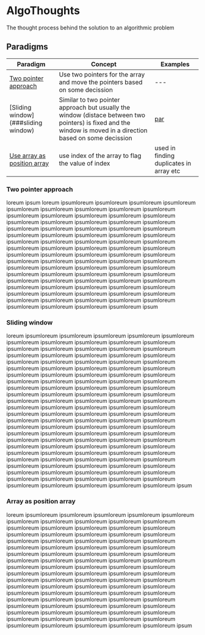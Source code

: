 # AlgoThoughts
The thought process behind the solution to an algorithmic problem

## Paradigms

| Paradigm | Concept | Examples |
| -------- | ------- | -------- |
| [Two pointer approach](###two-pointer-approach) | Use two pointers for the array and move the pointers based on some decission | --- |
| [Sliding window](###sliding window) | Similar to two pointer approach but usually the window (distace between two pointers) is fixed and the window is moved in a direction based on some decission | [ par ](#algothoughts)
| [Use array as position array](array-as-position-array) | use index of the array to flag the value of index | used in finding duplicates in array etc |


### Two pointer approach

loreum ipsum loreum ipsumloreum ipsumloreum ipsumloreum ipsumloreum ipsumloreum ipsumloreum ipsumloreum ipsumloreum ipsumloreum ipsumloreum ipsumloreum ipsumloreum ipsumloreum ipsumloreum ipsumloreum ipsumloreum ipsumloreum ipsumloreum ipsumloreum ipsumloreum ipsumloreum ipsumloreum ipsumloreum ipsumloreum ipsumloreum ipsumloreum ipsumloreum ipsumloreum ipsumloreum ipsumloreum ipsumloreum ipsumloreum ipsumloreum ipsumloreum ipsumloreum ipsumloreum ipsumloreum ipsumloreum ipsumloreum ipsumloreum ipsumloreum ipsumloreum ipsumloreum ipsumloreum ipsumloreum ipsumloreum ipsumloreum ipsumloreum ipsumloreum ipsumloreum ipsumloreum ipsumloreum ipsumloreum ipsumloreum ipsumloreum ipsumloreum ipsumloreum ipsumloreum ipsumloreum ipsumloreum ipsumloreum ipsumloreum ipsumloreum ipsumloreum ipsumloreum ipsumloreum ipsumloreum ipsumloreum ipsumloreum ipsumloreum ipsumloreum ipsumloreum ipsumloreum ipsumloreum ipsumloreum ipsumloreum ipsumloreum ipsumloreum ipsumloreum ipsumloreum ipsumloreum ipsumloreum ipsumloreum ipsum

### Sliding window

loreum ipsumloreum ipsumloreum ipsumloreum ipsumloreum ipsumloreum ipsumloreum ipsumloreum ipsumloreum ipsumloreum ipsumloreum ipsumloreum ipsumloreum ipsumloreum ipsumloreum ipsumloreum ipsumloreum ipsumloreum ipsumloreum ipsumloreum ipsumloreum ipsumloreum ipsumloreum ipsumloreum ipsumloreum ipsumloreum ipsumloreum ipsumloreum ipsumloreum ipsumloreum ipsumloreum ipsumloreum ipsumloreum ipsumloreum ipsumloreum ipsumloreum ipsumloreum ipsumloreum ipsumloreum ipsumloreum ipsumloreum ipsumloreum ipsumloreum ipsumloreum ipsumloreum ipsumloreum ipsumloreum ipsumloreum ipsumloreum ipsumloreum ipsumloreum ipsumloreum ipsumloreum ipsumloreum ipsumloreum ipsumloreum ipsumloreum ipsumloreum ipsumloreum ipsumloreum ipsumloreum ipsumloreum ipsumloreum ipsumloreum ipsumloreum ipsumloreum ipsumloreum ipsumloreum ipsumloreum ipsumloreum ipsumloreum ipsumloreum ipsumloreum ipsumloreum ipsumloreum ipsumloreum ipsumloreum ipsumloreum ipsumloreum ipsumloreum ipsumloreum ipsumloreum ipsumloreum ipsumloreum ipsumloreum ipsumloreum ipsumloreum ipsumloreum ipsumloreum ipsumloreum ipsumloreum ipsumloreum ipsumloreum ipsumloreum ipsumloreum ipsumloreum ipsumloreum ipsumloreum ipsumloreum ipsumloreum ipsumloreum ipsumloreum ipsumloreum ipsumloreum ipsumloreum ipsumloreum ipsumloreum ipsumloreum ipsumloreum ipsumloreum ipsumloreum ipsumloreum ipsumloreum ipsumloreum ipsumloreum ipsumloreum ipsumloreum ipsumloreum ipsumloreum ipsumloreum ipsumloreum ipsum

### Array as position array

loreum ipsumloreum ipsumloreum ipsumloreum ipsumloreum ipsumloreum ipsumloreum ipsumloreum ipsumloreum ipsumloreum ipsumloreum ipsumloreum ipsumloreum ipsumloreum ipsumloreum ipsumloreum ipsumloreum ipsumloreum ipsumloreum ipsumloreum ipsumloreum ipsumloreum ipsumloreum ipsumloreum ipsumloreum ipsumloreum ipsumloreum ipsumloreum ipsumloreum ipsumloreum ipsumloreum ipsumloreum ipsumloreum ipsumloreum ipsumloreum ipsumloreum ipsumloreum ipsumloreum ipsumloreum ipsumloreum ipsumloreum ipsumloreum ipsumloreum ipsumloreum ipsumloreum ipsumloreum ipsumloreum ipsumloreum ipsumloreum ipsumloreum ipsumloreum ipsumloreum ipsumloreum ipsumloreum ipsumloreum ipsumloreum ipsumloreum ipsumloreum ipsumloreum ipsumloreum ipsumloreum ipsumloreum ipsumloreum ipsumloreum ipsumloreum ipsumloreum ipsumloreum ipsumloreum ipsumloreum ipsumloreum ipsumloreum ipsumloreum ipsumloreum ipsumloreum ipsumloreum ipsumloreum ipsumloreum ipsumloreum ipsumloreum ipsumloreum ipsumloreum ipsumloreum ipsumloreum ipsumloreum ipsumloreum ipsumloreum ipsumloreum ipsumloreum ipsumloreum ipsumloreum ipsumloreum ipsum
